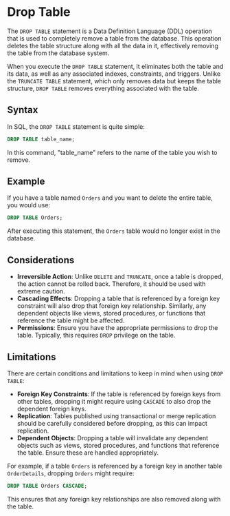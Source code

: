 # Drop Table

The `DROP TABLE` statement is a Data Definition Language (DDL) operation that is used to completely remove a table from the database. This operation deletes the table structure along with all the data in it, effectively removing the table from the database system.

When you execute the `DROP TABLE` statement, it eliminates both the table and its data, as well as any associated indexes, constraints, and triggers. Unlike the `TRUNCATE TABLE` statement, which only removes data but keeps the table structure, `DROP TABLE` removes everything associated with the table.

## Syntax

In SQL, the `DROP TABLE` statement is quite simple:

```sql
DROP TABLE table_name;
```

In this command, "table_name" refers to the name of the table you wish to remove.

## Example

If you have a table named `Orders` and you want to delete the entire table, you would use:

```sql
DROP TABLE Orders;
```

After executing this statement, the `Orders` table would no longer exist in the database.

## Considerations

- **Irreversible Action**: Unlike `DELETE` and `TRUNCATE`, once a table is dropped, the action cannot be rolled back. Therefore, it should be used with extreme caution.
- **Cascading Effects**: Dropping a table that is referenced by a foreign key constraint will also drop that foreign key relationship. Similarly, any dependent objects like views, stored procedures, or functions that reference the table might be affected.
- **Permissions**: Ensure you have the appropriate permissions to drop the table. Typically, this requires `DROP` privilege on the table.

## Limitations

There are certain conditions and limitations to keep in mind when using `DROP TABLE`:

- **Foreign Key Constraints**: If the table is referenced by foreign keys from other tables, dropping it might require using `CASCADE` to also drop the dependent foreign keys.
- **Replication**: Tables published using transactional or merge replication should be carefully considered before dropping, as this can impact replication.
- **Dependent Objects**: Dropping a table will invalidate any dependent objects such as views, stored procedures, and functions that reference the table. Ensure these are handled appropriately.

For example, if a table `Orders` is referenced by a foreign key in another table `OrderDetails`, dropping `Orders` might require:

```sql
DROP TABLE Orders CASCADE;
```

This ensures that any foreign key relationships are also removed along with the table.
